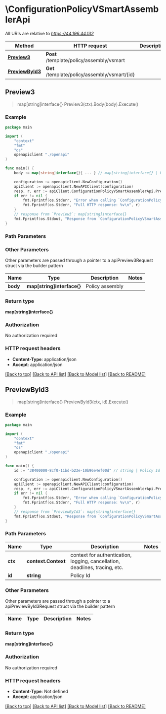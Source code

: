 # \ConfigurationPolicyVSmartAssemblerApi

All URIs are relative to *https://44.196.44.132*

Method | HTTP request | Description
------------- | ------------- | -------------
[**Preview3**](ConfigurationPolicyVSmartAssemblerApi.md#Preview3) | **Post** /template/policy/assembly/vsmart | 
[**PreviewById3**](ConfigurationPolicyVSmartAssemblerApi.md#PreviewById3) | **Get** /template/policy/assembly/vsmart/{id} | 



## Preview3

> map[string]interface{} Preview3(ctx).Body(body).Execute()





### Example

```go
package main

import (
    "context"
    "fmt"
    "os"
    openapiclient "./openapi"
)

func main() {
    body := map[string]interface{}{ ... } // map[string]interface{} | Policy assembly (optional)

    configuration := openapiclient.NewConfiguration()
    apiClient := openapiclient.NewAPIClient(configuration)
    resp, r, err := apiClient.ConfigurationPolicyVSmartAssemblerApi.Preview3(context.Background()).Body(body).Execute()
    if err != nil {
        fmt.Fprintf(os.Stderr, "Error when calling `ConfigurationPolicyVSmartAssemblerApi.Preview3``: %v\n", err)
        fmt.Fprintf(os.Stderr, "Full HTTP response: %v\n", r)
    }
    // response from `Preview3`: map[string]interface{}
    fmt.Fprintf(os.Stdout, "Response from `ConfigurationPolicyVSmartAssemblerApi.Preview3`: %v\n", resp)
}
```

### Path Parameters



### Other Parameters

Other parameters are passed through a pointer to a apiPreview3Request struct via the builder pattern


Name | Type | Description  | Notes
------------- | ------------- | ------------- | -------------
 **body** | **map[string]interface{}** | Policy assembly | 

### Return type

**map[string]interface{}**

### Authorization

No authorization required

### HTTP request headers

- **Content-Type**: application/json
- **Accept**: application/json

[[Back to top]](#) [[Back to API list]](../README.md#documentation-for-api-endpoints)
[[Back to Model list]](../README.md#documentation-for-models)
[[Back to README]](../README.md)


## PreviewById3

> map[string]interface{} PreviewById3(ctx, id).Execute()





### Example

```go
package main

import (
    "context"
    "fmt"
    "os"
    openapiclient "./openapi"
)

func main() {
    id := "38400000-8cf0-11bd-b23e-10b96e4ef00d" // string | Policy Id

    configuration := openapiclient.NewConfiguration()
    apiClient := openapiclient.NewAPIClient(configuration)
    resp, r, err := apiClient.ConfigurationPolicyVSmartAssemblerApi.PreviewById3(context.Background(), id).Execute()
    if err != nil {
        fmt.Fprintf(os.Stderr, "Error when calling `ConfigurationPolicyVSmartAssemblerApi.PreviewById3``: %v\n", err)
        fmt.Fprintf(os.Stderr, "Full HTTP response: %v\n", r)
    }
    // response from `PreviewById3`: map[string]interface{}
    fmt.Fprintf(os.Stdout, "Response from `ConfigurationPolicyVSmartAssemblerApi.PreviewById3`: %v\n", resp)
}
```

### Path Parameters


Name | Type | Description  | Notes
------------- | ------------- | ------------- | -------------
**ctx** | **context.Context** | context for authentication, logging, cancellation, deadlines, tracing, etc.
**id** | **string** | Policy Id | 

### Other Parameters

Other parameters are passed through a pointer to a apiPreviewById3Request struct via the builder pattern


Name | Type | Description  | Notes
------------- | ------------- | ------------- | -------------


### Return type

**map[string]interface{}**

### Authorization

No authorization required

### HTTP request headers

- **Content-Type**: Not defined
- **Accept**: application/json

[[Back to top]](#) [[Back to API list]](../README.md#documentation-for-api-endpoints)
[[Back to Model list]](../README.md#documentation-for-models)
[[Back to README]](../README.md)

